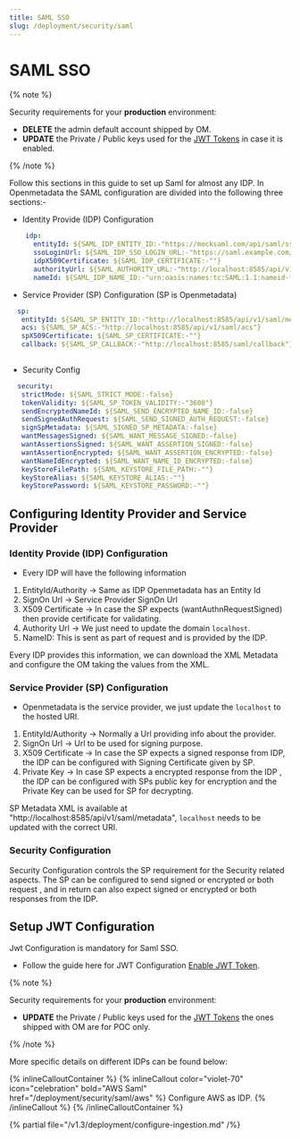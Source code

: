 ```yaml
---
title: SAML SSO
slug: /deployment/security/saml
---
```


# SAML SSO

{% note %}

Security requirements for your **production** environment:
- **DELETE** the admin default account shipped by OM.
- **UPDATE** the Private / Public keys used for the [JWT Tokens](/deployment/security/enable-jwt-tokens) in case it is enabled.

{% /note %}

Follow this sections in this guide to set up Saml for almost any IDP. In Openmetadata the SAML configuration
are divided into the following three sections:-

- Identity Provide (IDP) Configuration

```yaml
    idp:
      entityId: ${SAML_IDP_ENTITY_ID:-"https://mocksaml.com/api/saml/sso"}
      ssoLoginUrl: ${SAML_IDP_SSO_LOGIN_URL:-"https://saml.example.com/entityid"}
      idpX509Certificate: ${SAML_IDP_CERTIFICATE:-""}
      authorityUrl: ${SAML_AUTHORITY_URL:-"http://localhost:8585/api/v1/saml/login"}
      nameId: ${SAML_IDP_NAME_ID:-"urn:oasis:names:tc:SAML:1.1:nameid-format:emailAddress"}
```

- Service Provider (SP) Configuration (SP is Openmetadata)

```yaml
  sp:
   entityId: ${SAML_SP_ENTITY_ID:-"http://localhost:8585/api/v1/saml/metadata"}
   acs: ${SAML_SP_ACS:-"http://localhost:8585/api/v1/saml/acs"}
   spX509Certificate: ${SAML_SP_CERTIFICATE:-""}
   callback: ${SAML_SP_CALLBACK:-"http://localhost:8585/saml/callback"}
  
```
- Security Config

```yaml
  security:
   strictMode: ${SAML_STRICT_MODE:-false}
   tokenValidity: ${SAML_SP_TOKEN_VALIDITY:-"3600"}
   sendEncryptedNameId: ${SAML_SEND_ENCRYPTED_NAME_ID:-false}
   sendSignedAuthRequest: ${SAML_SEND_SIGNED_AUTH_REQUEST:-false}
   signSpMetadata: ${SAML_SIGNED_SP_METADATA:-false}
   wantMessagesSigned: ${SAML_WANT_MESSAGE_SIGNED:-false}
   wantAssertionsSigned: ${SAML_WANT_ASSERTION_SIGNED:-false}
   wantAssertionEncrypted: ${SAML_WANT_ASSERTION_ENCRYPTED:-false}
   wantNameIdEncrypted: ${SAML_WANT_NAME_ID_ENCRYPTED:-false}
   keyStoreFilePath: ${SAML_KEYSTORE_FILE_PATH:-""}
   keyStoreAlias: ${SAML_KEYSTORE_ALIAS:-""}
   keyStorePassword: ${SAML_KEYSTORE_PASSWORD:-""}
```

## Configuring Identity Provider and Service Provider

### Identity Provide (IDP) Configuration

- Every IDP will have the following information

1. EntityId/Authority -> Same as IDP Openmetadata has an Entity Id
2. SignOn Url -> Service Provider SignOn Url
3. X509 Certificate -> In case the SP expects (wantAuthnRequestSigned) then provide certificate for validating.
4. Authority Url -> We just need to update the domain `localhost`.
5. NameID: This is sent as part of request and is provided by the IDP.

Every IDP provides this information, we can download the XML Metadata and configure the OM taking the values from the XML.

### Service Provider (SP) Configuration

- Openmetadata is the service provider, we just update the `localhost` to the hosted URI.

1. EntityId/Authority -> Normally a Url providing info about the provider.
2. SignOn Url -> Url to be used for signing purpose.
3. X509 Certificate -> In case the SP expects a signed response from IDP, the IDP can be configured with Signing Certificate given by SP.
4. Private Key -> In case SP expects a encrypted response from the IDP , the IDP can be  configured with SPs public key for encryption and the Private Key can be used for SP for decrypting.

SP Metadata XML is available at "http://localhost:8585/api/v1/saml/metadata", `localhost` needs to be updated with the correct URI.

### Security Configuration

Security Configuration controls the SP requirement for the Security related aspects.
The SP can be configured to send signed or encrypted or both request , and in return can also expect 
signed or encrypted or both responses from the IDP.

## Setup JWT Configuration

Jwt Configuration is mandatory for Saml SSO.

- Follow the guide here for JWT Configuration [Enable JWT Token](/deployment/security/enable-jwt-tokens).

{% note %}

Security requirements for your **production** environment:
- **UPDATE** the Private / Public keys used for the [JWT Tokens](/deployment/security/enable-jwt-tokens) the ones shipped with OM are for POC only.

{% /note %}

More specific details on different IDPs can be found below:

{% inlineCalloutContainer %}
  {% inlineCallout
    color="violet-70"
    icon="celebration"
    bold="AWS Saml"
    href="/deployment/security/saml/aws" %}
    Configure AWS as IDP.
  {% /inlineCallout %}
{% /inlineCalloutContainer %}

{% partial file="/v1.3/deployment/configure-ingestion.md" /%}
